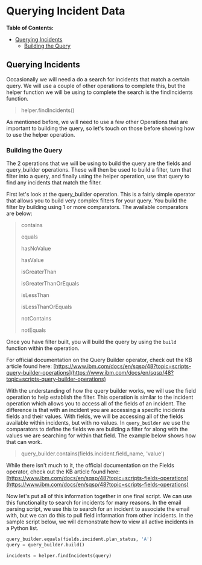 # Querying Incident Data

**Table of Contents:**

   - [Querying Incidents](#querying-incidents)
      - [Building the Query](#building-the-query)

## Querying Incidents

Occasionally we will need a do a search for incidents that match a certain query. We will use a couple of other operations to complete this, but the helper function we will be using to complete the search is the findIncidents function.

>helper.findIncidents()

As mentioned before, we will need to use a few other Operations that are important to building the query, so let's touch on those before showing how to use the helper operation.

### Building the Query

The 2 operations that we will be using to build the query are the fields and query_builder operations. These will then be used to build a filter, turn that filter into a query, and finally using the helper operation, use that query to find any incidents that match the filter.

First let's look at the query_builder operation. This is a fairly simple operator that allows you to build very complex filters for your query. You build the filter by building using 1 or more comparators. The available comparators are below:

>contains
>
>equals
>
>hasNoValue
>
>hasValue
>
>isGreaterThan
>
>isGreaterThanOrEquals
>
>isLessThan
>
>isLessThanOrEquals
>
>notContains
>
>notEquals

Once you have filter built, you will build the query by using the `build` function within the operation.

For official documentation on the Query Builder operator, check out the KB article found here: [https://www.ibm.com/docs/en/sqsp/48?topic=scripts-query-builder-operations](https://www.ibm.com/docs/en/sqsp/48?topic=scripts-query-builder-operations)

With the understanding of how the query builder works, we will use the field operation to help establish the filter. This operation is similar to the incident operation which allows you to access all of the fields of an incident. The difference is that with an incident you are accessing a specific incidents fields and their values. With fields, we will be accessing all of the fields available within incidents, but with no values. In `query_builder` we use the comparators to define the fields we are building a filter for along with the values we are searching for within that field. The example below shows how that can work.

>query_builder.contains(fields.incident.field_name, 'value')

While there isn't much to it, the official documentation on the Fields operator, check out the KB article found here: [https://www.ibm.com/docs/en/sqsp/48?topic=scripts-fields-operations](https://www.ibm.com/docs/en/sqsp/48?topic=scripts-fields-operations)

Now let's put all of this information together in one final script. We can use this functionality to search for incidents for many reasons. In the email parsing script, we use this to search for an incident to associate the email with, but we can do this to pull field information from other incidents. In the sample script below, we will demonstrate how to view all active incidents in a Python list.

```py
query_builder.equals(fields.incident.plan_status, 'A')
query = query_builder.build()

incidents = helper.findIncidents(query)
```
